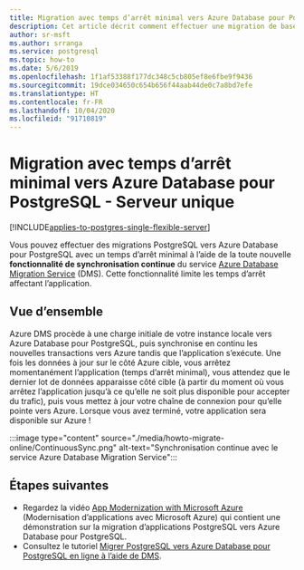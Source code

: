 ```yaml
---
title: Migration avec temps d’arrêt minimal vers Azure Database pour PostgreSQL - Serveur unique
description: Cet article décrit comment effectuer une migration de base de données PostgreSQL vers Azure Database pour PostgreSQL - Serveur unique avec un temps d’arrêt minimal à l’aide du service Azure Database Migration Service.
author: sr-msft
ms.author: srranga
ms.service: postgresql
ms.topic: how-to
ms.date: 5/6/2019
ms.openlocfilehash: 1f1af53388f177dc348c5cb805ef8e6fbe9f9436
ms.sourcegitcommit: 19dce034650c654b656f44aab44de0c7a8bd7efe
ms.translationtype: HT
ms.contentlocale: fr-FR
ms.lasthandoff: 10/04/2020
ms.locfileid: "91710819"
---
```

# <a name="minimal-downtime-migration-to-azure-database-for-postgresql---single-server"></a>Migration avec temps d’arrêt minimal vers Azure Database pour PostgreSQL - Serveur unique
[!INCLUDE[applies-to-postgres-single-flexible-server](includes/applies-to-postgres-single-flexible-server-hyperscale.md)]

Vous pouvez effectuer des migrations PostgreSQL vers Azure Database pour PostgreSQL avec un temps d’arrêt minimal à l’aide de la toute nouvelle **fonctionnalité de synchronisation continue** du service [Azure Database Migration Service](https://aka.ms/get-dms) (DMS). Cette fonctionnalité limite les temps d’arrêt affectant l’application.

## <a name="overview"></a>Vue d’ensemble
Azure DMS procède à une charge initiale de votre instance locale vers Azure Database pour PostgreSQL, puis synchronise en continu les nouvelles transactions vers Azure tandis que l’application s’exécute. Une fois les données à jour sur le côté Azure cible, vous arrêtez momentanément l’application (temps d’arrêt minimal), vous attendez que le dernier lot de données apparaisse côté cible (à partir du moment où vous arrêtez l’application jusqu’à ce qu’elle ne soit plus disponible pour accepter du trafic), puis vous mettez à jour votre chaîne de connexion pour qu’elle pointe vers Azure. Lorsque vous avez terminé, votre application sera disponible sur Azure !

:::image type="content" source="./media/howto-migrate-online/ContinuousSync.png" alt-text="Synchronisation continue avec le service Azure Database Migration Service":::

## <a name="next-steps"></a>Étapes suivantes
- Regardez la vidéo [App Modernization with Microsoft Azure](https://medius.studios.ms/Embed/Video/BRK2102?sid=BRK2102) (Modernisation d’applications avec Microsoft Azure) qui contient une démonstration sur la migration d’applications PostgreSQL vers Azure Database pour PostgreSQL.
- Consultez le tutoriel [Migrer PostgreSQL vers Azure Database pour PostgreSQL en ligne à l’aide de DMS](https://docs.microsoft.com/azure/dms/tutorial-postgresql-azure-postgresql-online).
